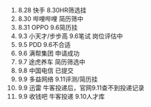 
1. 8.28 快手 8.30HR筛选挂
2. 8.30 哔哩哔哩 简历筛中
3. 8.31 OPPO 9.6简历挂
4. 9.3 小天才/步步高 9.6笔试 岗位评估中
5. 9.5 PDD 9.6不合适
6. 9.6 满帮集团 申请成功
7. 9.7 途虎养车 简历筛选中
8. 9.8 中国电信 已提交
9. 9.9 多益网络 9.11评测/简历挂
10. 9.9 迅雷 牛客投递后，官网9.11查不到投递记录
11. 9.9 收钱吧 牛客投递 9.10人才库